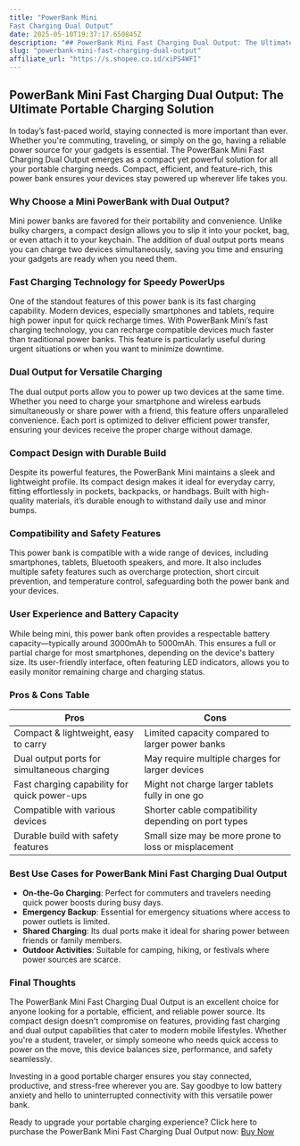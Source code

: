 ```yaml
---
title: "PowerBank Mini
Fast Charging Dual Output"
date: 2025-05-10T19:37:17.650845Z
description: "## PowerBank Mini Fast Charging Dual Output: The Ultimate Portable Charging Solution..."
slug: "powerbank-mini-fast-charging-dual-output"
affiliate_url: "https://s.shopee.co.id/xiPS4WFI"
---
```

## PowerBank Mini Fast Charging Dual Output: The Ultimate Portable Charging Solution

In today’s fast-paced world, staying connected is more important than ever. Whether you're commuting, traveling, or simply on the go, having a reliable power source for your gadgets is essential. The PowerBank Mini Fast Charging Dual Output emerges as a compact yet powerful solution for all your portable charging needs. Compact, efficient, and feature-rich, this power bank ensures your devices stay powered up wherever life takes you.

### Why Choose a Mini PowerBank with Dual Output?

Mini power banks are favored for their portability and convenience. Unlike bulky chargers, a compact design allows you to slip it into your pocket, bag, or even attach it to your keychain. The addition of dual output ports means you can charge two devices simultaneously, saving you time and ensuring your gadgets are ready when you need them.

### Fast Charging Technology for Speedy PowerUps

One of the standout features of this power bank is its fast charging capability. Modern devices, especially smartphones and tablets, require high power input for quick recharge times. With PowerBank Mini’s fast charging technology, you can recharge compatible devices much faster than traditional power banks. This feature is particularly useful during urgent situations or when you want to minimize downtime.

### Dual Output for Versatile Charging

The dual output ports allow you to power up two devices at the same time. Whether you need to charge your smartphone and wireless earbuds simultaneously or share power with a friend, this feature offers unparalleled convenience. Each port is optimized to deliver efficient power transfer, ensuring your devices receive the proper charge without damage.

### Compact Design with Durable Build

Despite its powerful features, the PowerBank Mini maintains a sleek and lightweight profile. Its compact design makes it ideal for everyday carry, fitting effortlessly in pockets, backpacks, or handbags. Built with high-quality materials, it’s durable enough to withstand daily use and minor bumps.

### Compatibility and Safety Features

This power bank is compatible with a wide range of devices, including smartphones, tablets, Bluetooth speakers, and more. It also includes multiple safety features such as overcharge protection, short circuit prevention, and temperature control, safeguarding both the power bank and your devices.

### User Experience and Battery Capacity

While being mini, this power bank often provides a respectable battery capacity—typically around 3000mAh to 5000mAh. This ensures a full or partial charge for most smartphones, depending on the device's battery size. Its user-friendly interface, often featuring LED indicators, allows you to easily monitor remaining charge and charging status.

### Pros & Cons Table

| Pros                                              | Cons                                                 |
|---------------------------------------------------|------------------------------------------------------|
| Compact & lightweight, easy to carry            | Limited capacity compared to larger power banks     |
| Dual output ports for simultaneous charging     | May require multiple charges for larger devices    |
| Fast charging capability for quick power-ups    | Might not charge larger tablets fully in one go   |
| Compatible with various devices                   | Shorter cable compatibility depending on port types|
| Durable build with safety features               | Small size may be more prone to loss or misplacement|

### Best Use Cases for PowerBank Mini Fast Charging Dual Output

- **On-the-Go Charging**: Perfect for commuters and travelers needing quick power boosts during busy days.
- **Emergency Backup**: Essential for emergency situations where access to power outlets is limited.
- **Shared Charging**: Its dual ports make it ideal for sharing power between friends or family members.
- **Outdoor Activities**: Suitable for camping, hiking, or festivals where power sources are scarce.

### Final Thoughts

The PowerBank Mini Fast Charging Dual Output is an excellent choice for anyone looking for a portable, efficient, and reliable power source. Its compact design doesn't compromise on features, providing fast charging and dual output capabilities that cater to modern mobile lifestyles. Whether you're a student, traveler, or simply someone who needs quick access to power on the move, this device balances size, performance, and safety seamlessly.

Investing in a good portable charger ensures you stay connected, productive, and stress-free wherever you are. Say goodbye to low battery anxiety and hello to uninterrupted connectivity with this versatile power bank.

Ready to upgrade your portable charging experience? Click here to purchase the PowerBank Mini Fast Charging Dual Output now: [Buy Now](https://s.shopee.co.id/xiPS4WFI)